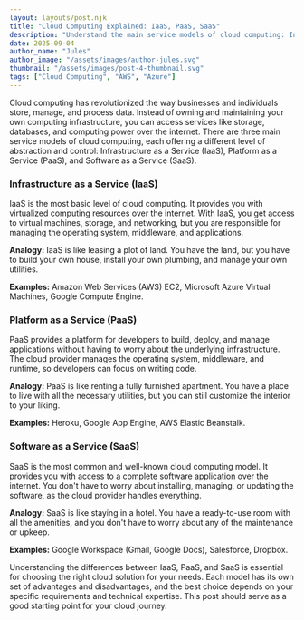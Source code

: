 ```yaml
---
layout: layouts/post.njk
title: "Cloud Computing Explained: IaaS, PaaS, SaaS"
description: "Understand the main service models of cloud computing: Infrastructure as a Service (IaaS), Platform as a Service (PaaS), and Software as a Service (SaaS)."
date: 2025-09-04
author_name: "Jules"
author_image: "/assets/images/author-jules.svg"
thumbnail: "/assets/images/post-4-thumbnail.svg"
tags: ["Cloud Computing", "AWS", "Azure"]
---
```


Cloud computing has revolutionized the way businesses and individuals store, manage, and process data. Instead of owning and maintaining your own computing infrastructure, you can access services like storage, databases, and computing power over the internet. There are three main service models of cloud computing, each offering a different level of abstraction and control: Infrastructure as a Service (IaaS), Platform as a Service (PaaS), and Software as a Service (SaaS).

### Infrastructure as a Service (IaaS)

IaaS is the most basic level of cloud computing. It provides you with virtualized computing resources over the internet. With IaaS, you get access to virtual machines, storage, and networking, but you are responsible for managing the operating system, middleware, and applications.

**Analogy:** IaaS is like leasing a plot of land. You have the land, but you have to build your own house, install your own plumbing, and manage your own utilities.

**Examples:** Amazon Web Services (AWS) EC2, Microsoft Azure Virtual Machines, Google Compute Engine.

### Platform as a Service (PaaS)

PaaS provides a platform for developers to build, deploy, and manage applications without having to worry about the underlying infrastructure. The cloud provider manages the operating system, middleware, and runtime, so developers can focus on writing code.

**Analogy:** PaaS is like renting a fully furnished apartment. You have a place to live with all the necessary utilities, but you can still customize the interior to your liking.

**Examples:** Heroku, Google App Engine, AWS Elastic Beanstalk.

### Software as a Service (SaaS)

SaaS is the most common and well-known cloud computing model. It provides you with access to a complete software application over the internet. You don't have to worry about installing, managing, or updating the software, as the cloud provider handles everything.

**Analogy:** SaaS is like staying in a hotel. You have a ready-to-use room with all the amenities, and you don't have to worry about any of the maintenance or upkeep.

**Examples:** Google Workspace (Gmail, Google Docs), Salesforce, Dropbox.

Understanding the differences between IaaS, PaaS, and SaaS is essential for choosing the right cloud solution for your needs. Each model has its own set of advantages and disadvantages, and the best choice depends on your specific requirements and technical expertise. This post should serve as a good starting point for your cloud journey.
